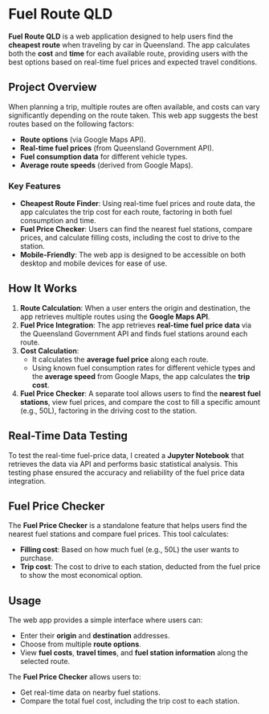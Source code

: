 # Fuel Route QLD

**Fuel Route QLD** is a web application designed to help users find the **cheapest route** when traveling by car in Queensland. The app calculates both the **cost** and **time** for each available route, providing users with the best options based on real-time fuel prices and expected travel conditions.

## Project Overview

When planning a trip, multiple routes are often available, and costs can vary significantly depending on the route taken. This web app suggests the best routes based on the following factors:
- **Route options** (via Google Maps API).
- **Real-time fuel prices** (from Queensland Government API).
- **Fuel consumption data** for different vehicle types.
- **Average route speeds** (derived from Google Maps).

### Key Features

- **Cheapest Route Finder**: Using real-time fuel prices and route data, the app calculates the trip cost for each route, factoring in both fuel consumption and time.
- **Fuel Price Checker**: Users can find the nearest fuel stations, compare prices, and calculate filling costs, including the cost to drive to the station.
- **Mobile-Friendly**: The web app is designed to be accessible on both desktop and mobile devices for ease of use.

## How It Works

1. **Route Calculation**: When a user enters the origin and destination, the app retrieves multiple routes using the **Google Maps API**. 
2. **Fuel Price Integration**: The app retrieves **real-time fuel price data** via the Queensland Government API and finds fuel stations around each route.
3. **Cost Calculation**: 
   - It calculates the **average fuel price** along each route.
   - Using known fuel consumption rates for different vehicle types and the **average speed** from Google Maps, the app calculates the **trip cost**.
4. **Fuel Price Checker**: A separate tool allows users to find the **nearest fuel stations**, view fuel prices, and compare the cost to fill a specific amount (e.g., 50L), factoring in the driving cost to the station.

## Real-Time Data Testing

To test the real-time fuel-price data, I created a **Jupyter Notebook** that retrieves the data via API and performs basic statistical analysis. This testing phase ensured the accuracy and reliability of the fuel price data integration.

## Fuel Price Checker

The **Fuel Price Checker** is a standalone feature that helps users find the nearest fuel stations and compare fuel prices. This tool calculates:
- **Filling cost**: Based on how much fuel (e.g., 50L) the user wants to purchase.
- **Trip cost**: The cost to drive to each station, deducted from the fuel price to show the most economical option.

## Usage

The web app provides a simple interface where users can:
- Enter their **origin** and **destination** addresses.
- Choose from multiple **route options**.
- View **fuel costs**, **travel times**, and **fuel station information** along the selected route.

The **Fuel Price Checker** allows users to:
- Get real-time data on nearby fuel stations.
- Compare the total fuel cost, including the trip cost to each station.